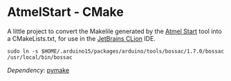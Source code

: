 
# AtmelStart - CMake

A little project to convert the Makelile generated by the [Atmel Start](http://start.atmel.com/) tool into a CMakeLists.txt, for use in the [JetBrains CLion](https://www.jetbrains.com/clion/) IDE.

```sudo ln -s $HOME/.arduino15/packages/arduino/tools/bossac/1.7.0/bossac /usr/local/bin/bossac```

_Dependency_: [pymake](https://github.com/mozilla/pymake)